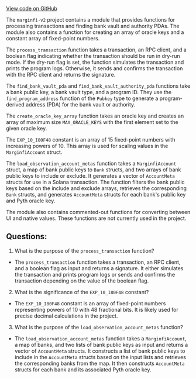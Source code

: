 [View code on GitHub](https://github.com/mrgnlabs/marginfi-v2/clients/rust/marginfi-cli/src/utils.rs)

The `marginfi-v2` project contains a module that provides functions for processing transactions and finding bank vault and authority PDAs. The module also contains a function for creating an array of oracle keys and a constant array of fixed-point numbers.

The `process_transaction` function takes a transaction, an RPC client, and a boolean flag indicating whether the transaction should be run in dry-run mode. If the dry-run flag is set, the function simulates the transaction and prints the program logs. Otherwise, it sends and confirms the transaction with the RPC client and returns the signature.

The `find_bank_vault_pda` and `find_bank_vault_authority_pda` functions take a bank public key, a bank vault type, and a program ID. They use the `find_program_address` function of the `Pubkey` type to generate a program-derived address (PDA) for the bank vault or authority.

The `create_oracle_key_array` function takes an oracle key and creates an array of maximum size `MAX_ORACLE_KEYS` with the first element set to the given oracle key.

The `EXP_10_I80F48` constant is an array of 15 fixed-point numbers with increasing powers of 10. This array is used for scaling values in the `MarginfiAccount` struct.

The `load_observation_account_metas` function takes a `MarginfiAccount` struct, a map of bank public keys to `Bank` structs, and two arrays of bank public keys to include or exclude. It generates a vector of `AccountMeta` structs for use in a Solana transaction. The function filters the bank public keys based on the include and exclude arrays, retrieves the corresponding `Bank` structs, and generates `AccountMeta` structs for each bank's public key and Pyth oracle key.

The module also contains commented-out functions for converting between UI and native values. These functions are not currently used in the project.
## Questions: 
 1. What is the purpose of the `process_transaction` function?
- The `process_transaction` function takes a transaction, an RPC client, and a boolean flag as input and returns a signature. It either simulates the transaction and prints program logs or sends and confirms the transaction depending on the value of the boolean flag.

2. What is the significance of the `EXP_10_I80F48` constant?
- The `EXP_10_I80F48` constant is an array of fixed-point numbers representing powers of 10 with 48 fractional bits. It is likely used for precise decimal calculations in the project.

3. What is the purpose of the `load_observation_account_metas` function?
- The `load_observation_account_metas` function takes a `MarginfiAccount`, a map of banks, and two lists of bank public keys as input and returns a vector of `AccountMeta` structs. It constructs a list of bank public keys to include in the `AccountMeta` structs based on the input lists and retrieves the corresponding banks from the map. It then constructs `AccountMeta` structs for each bank and its associated Pyth oracle key.